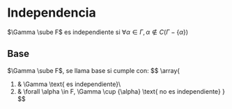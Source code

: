 # Independencia

$\Gamma \sube F$ es independiente si $\forall \alpha \in \Gamma, \alpha \notin C(\Gamma - \{\alpha\})$

## Base

$\Gamma \sube F$, se llama base si cumple con:
$$
\array{
1)	&	\Gamma \text{ es independiente}\\
2)	&	\forall \alpha \in F, \Gamma \cup \{\alpha\} \text{ no es independiente}
}
$$
